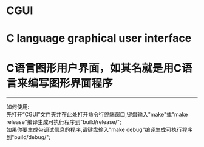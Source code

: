 # CGUI 
# C language graphical user interface
# C语言图形用户界面，如其名就是用C语言来编写图形界面程序
___________________________________________________

如何使用:  
先打开“CGUI”文件夹并在此处打开命令行终端窗口,键盘输入"make"或"make release"编译生成可执行程序到"build/release/";     
如果你要生成带调试信息的程序,请键盘输入"make debug"编译生成可执行程序到"build/debug/";

